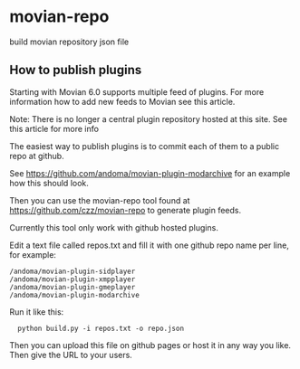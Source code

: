 # movian-repo
build movian repository json file


## How to publish plugins

Starting with Movian 6.0 supports multiple feed of plugins. For more information how to add new feeds to Movian see this article.

Note: There is no longer a central plugin repository hosted at this site. See this article for more info

The easiest way to publish plugins is to commit each of them to a public repo at github.

See https://github.com/andoma/movian-plugin-modarchive for an example how this should look.

Then you can use the movian-repo tool found at https://github.com/czz/movian-repo to generate plugin feeds.

Currently this tool only work with github hosted plugins.

Edit a text file called repos.txt and fill it with one github repo name per line, for example:
~~~
/andoma/movian-plugin-sidplayer
/andoma/movian-plugin-xmpplayer
/andoma/movian-plugin-gmeplayer
/andoma/movian-plugin-modarchive
~~~
Run it like this:
~~~
  python build.py -i repos.txt -o repo.json
~~~
Then you can upload this file on github pages or host it in any way you like. Then give the URL to your users.
